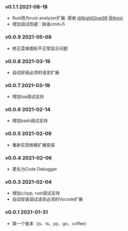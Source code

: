 ### v0.1.1 2021-08-18

- Rust改为rust-analyzer扩展. 感谢 [@NightGlow98](https://gitee.com/nightglow98) [@Amin](https://gitee.com/what_time_457323897)
- 增加调试热键：缺省cmd+5

### v0.0.9 2021-05-08

- 修正菜单图标不正常显示问题

### v0.0.8 2021-03-19

- 自动安装必须的语言扩展

### v0.0.7 2021-03-19

- 增加lua调试支持

### v0.0.6 2021-02-14

- 增加bash调试支持

### v0.0.5 2021-02-09

- 重新实现依赖扩展安装

### v0.0.4 2021-02-06

- 更名为Code Debugger

### v0.0.3 2021-02-04

- 增加c/cpp, rust调试支持
- 自动安装调试语言必须的Vscode扩展

### v0.0.1 2021-01-31

- 第一个版本（js、ts、py、go、coffee）

